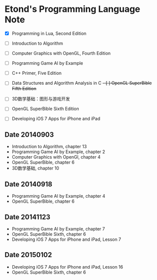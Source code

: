 Etond's Programming Language Note
=================================

- [x] Programming in Lua, Second Edition
- [ ] Introduction to Algorithm
- [ ] Computer Graphics with OpenGL, Fourth Edition
- [ ] Programming Game AI by Example
- [ ] C++ Primer, Five Edition
- [ ] Data Structures and Algorithm Analysis in C
~~- [ ] OpenGL SuperBible Fifth Edition~~
- [ ] 3D数学基础：图形与游戏开发
- [ ] OpenGL SuperBible Sixth Edition
- [ ] Developing iOS 7 Apps for iPhone and iPad


## Date 20140903

- Introduction to Algorithm, chapter 13
- Programming Game AI by Example, chapter 2
- Computer Graphics with OpenGl, chapter 4 
- OpenGL SuperBible, chapter 6
- 3D数学基础, chapter 10

## Date 20140918

- Programming Game AI by Example, chapter 4
- OpenGL SuperBible, chapter 6

## Date 20141123

- Programming Game AI by Example, chapter 7
- OpenGL SuperBible Sixth, chapter 6
- Developing iOS 7 Apps for iPhone and iPad, Lesson 7

## Date 20150102

- Developing iOS 7 Apps for iPhone and iPad, Lesson 16
- OpenGL SuperBible Sixth, chapter 6


